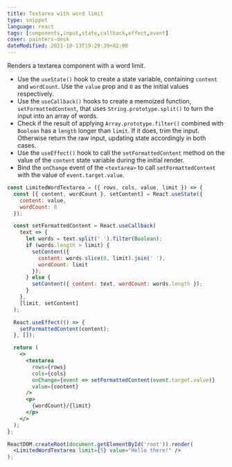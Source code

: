 ```yaml
---
title: Textarea with word limit
type: snippet
language: react
tags: [components,input,state,callback,effect,event]
cover: painters-desk
dateModified: 2021-10-13T19:29:39+02:00
---
```


Renders a textarea component with a word limit.

- Use the `useState()` hook to create a state variable, containing `content` and `wordCount`. Use the `value` prop and `0` as the initial values respectively.
- Use the `useCallback()` hooks to create a memoized function, `setFormattedContent`, that uses `String.prototype.split()` to turn the input into an array of words.
- Check if the result of applying `Array.prototype.filter()` combined with `Boolean` has a `length` longer than `limit`. If it does, trim the input. Otherwise return the raw input, updating state accordingly in both cases.
- Use the `useEffect()` hook to call the `setFormattedContent` method on the value of the `content` state variable during the initial render.
- Bind the `onChange` event of the `<textarea>` to call `setFormattedContent` with the value of `event.target.value`.

```jsx
const LimitedWordTextarea = ({ rows, cols, value, limit }) => {
  const [{ content, wordCount }, setContent] = React.useState({
    content: value,
    wordCount: 0
  });

  const setFormattedContent = React.useCallback(
    text => {
      let words = text.split(' ').filter(Boolean);
      if (words.length > limit) {
        setContent({
          content: words.slice(0, limit).join(' '),
          wordCount: limit
        });
      } else {
        setContent({ content: text, wordCount: words.length });
      }
    },
    [limit, setContent]
  );

  React.useEffect(() => {
    setFormattedContent(content);
  }, []);

  return (
    <>
      <textarea
        rows={rows}
        cols={cols}
        onChange={event => setFormattedContent(event.target.value)}
        value={content}
      />
      <p>
        {wordCount}/{limit}
      </p>
    </>
  );
};
```

```jsx
ReactDOM.createRoot(document.getElementById('root')).render(
  <LimitedWordTextarea limit={5} value="Hello there!" />
);
```
